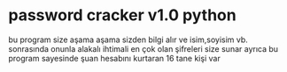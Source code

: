 # password cracker v1.0 python
bu program size aşama aşama sizden bilgi alır ve isim,soyisim vb. sonrasında onunla alakalı ihtimali en çok olan şifreleri size sunar ayrıca bu program sayesinde şuan hesabını kurtaran 16 tane kişi var 

